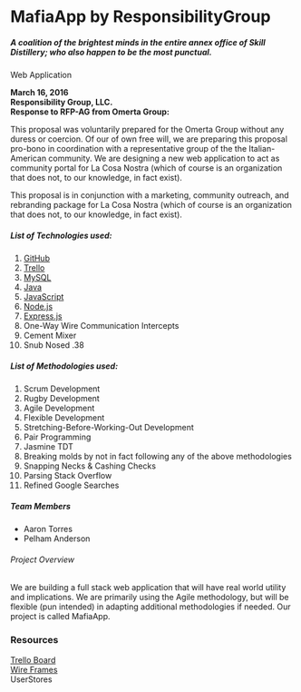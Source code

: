 # MafiaApp by ResponsibilityGroup
<h5>A coalition of the brightest minds in the entire annex office of Skill Distillery; who also happen to be the most punctual.</h5>
Web Application

<strong>March 16, 2016<br>
Responsibility Group, LLC.<br>
Response to RFP-AG from Omerta Group:</strong>

<p>This proposal was voluntarily prepared for the Omerta Group without any duress or coercion.  Of our of own free will, we are preparing this proposal pro-bono in coordination with a representative group of the the Italian-American community.  We are designing a new web application to act as community portal for La Cosa Nostra (which of course is an organization that does not, to our knowledge, in fact exist).</p>

<p>This proposal is in conjunction with a marketing, community outreach, and rebranding package for La Cosa Nostra (which of course is an organization that does not, to our knowledge, in fact exist).</p>

<h5>List of Technologies used:</h5>
<ol>
<li><a href="https://github.com/DenverGrown303/ResponsibilityGroup">GitHub</a></li>
<li><a href="https://trello.com/b/aMUQ1GGk/responsibilitygroup">Trello</a></li>
<li><a href="http://www.mysql.com/">MySQL</a></li>
<li><a href="www.java.com">Java</a></li>
<li><a href="https://www.javascript.com">JavaScript</a></li>
<li><a href="https://nodejs.org">Node.js</a></li>
<li><a href="expressjs.com">Express.js</a></li>
<li>One-Way Wire Communication Intercepts</li>
<li>Cement Mixer</li>
<li>Snub Nosed .38</li>
</ol>

<h5>List of Methodologies used:</h5>
<ol>
<li>Scrum Development</li>
<li>Rugby Development</li>
<li>Agile Development</li>
<li>Flexible Development</li>
<li>Stretching-Before-Working-Out Development</li>
<li>Pair Programming</li>
<li>Jasmine TDT</li>
<li>Breaking molds by not in fact following any of the above methodologies</li>
<li>Snapping Necks & Cashing Checks</li>
<li>Parsing Stack Overflow</li>
<li>Refined Google Searches</li>
</ol>

<h5>Team Members</h5>
<ul>
<li>Aaron Torres</li>
<li>Pelham Anderson</li>
</ul>

<h6>Project Overview</h6>
<p>We are building a full stack web application that will have real world utility and implications.  We are primarily using the Agile methodology, but will be flexible (pun intended) in adapting additional methodologies if needed.  Our project is called MafiaApp.</p>

<h3>Resources</h3>
<a href="https://trello.com/b/aMUQ1GGk/responsibilitygroup">Trello Board</a><br>
<a href="http://www.builtincolorado.com/">Wire Frames</a><br>
<a href="https://github.com/DenverGrown303/MafiaApp/blob/master/UserStores.md"></a>UserStores<br>
